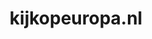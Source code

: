 ---
layout: post
title:  "kijkopeuropa.nl"
internal_url:  "/dutchgov/kijkopeuropa.nl.html"
subdomains_count: 7
all_subdomains_count: 7
urls_count: 7
ssl_rank: 0
http_rank: 52.857142857143
url_link: /data/kijkopeuropa.nl/urls.txt
all_subdomains_link: /data/kijkopeuropa.nl/all_subdomains.txt
subdomains_link: /data/kijkopeuropa.nl/subdomains.txt
categories: dutchgov
---